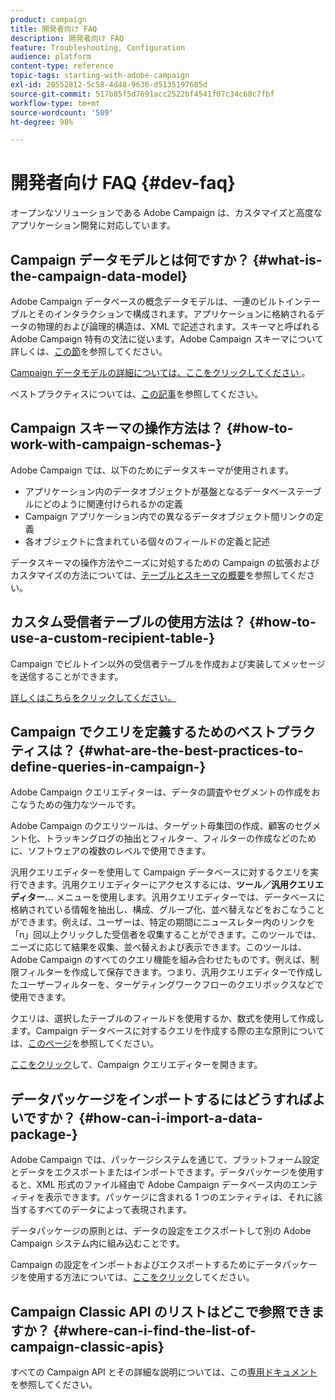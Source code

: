 ```yaml
---
product: campaign
title: 開発者向け FAQ
description: 開発者向け FAQ
feature: Troubleshooting, Configuration
audience: platform
content-type: reference
topic-tags: starting-with-adobe-campaign
exl-id: 20552812-5c58-4d48-9636-d5135197685d
source-git-commit: 517b85f5d7691acc2522bf4541f07c34c60c7fbf
workflow-type: tm+mt
source-wordcount: '509'
ht-degree: 98%

---
```


# 開発者向け FAQ {#dev-faq}



オープンなソリューションである Adobe Campaign は、カスタマイズと高度なアプリケーション開発に対応しています。

## Campaign データモデルとは何ですか？ {#what-is-the-campaign-data-model}

Adobe Campaign データベースの概念データモデルは、一連のビルトインテーブルとそのインタラクションで構成されます。アプリケーションに格納されるデータの物理的および論理的構造は、XML で記述されます。スキーマと呼ばれる Adobe Campaign 特有の文法に従います。Adobe Campaign スキーマについて詳しくは、[この節](../../configuration/using/about-schema-edition.md)を参照してください。

[Campaign データモデルの詳細については、ここをクリックしてください ](https://helpx.adobe.com/jp/campaign/kb/acc-datamodel.html)。

ベストプラクティスについては、[この記事](../../configuration/using/data-model-best-practices.md)を参照してください。

## Campaign スキーマの操作方法は？ {#how-to-work-with-campaign-schemas-}

Adobe Campaign では、以下のためにデータスキーマが使用されます。

* アプリケーション内のデータオブジェクトが基盤となるデータベーステーブルにどのように関連付けられるかの定義
* Campaign アプリケーション内での異なるデータオブジェクト間リンクの定義
* 各オブジェクトに含まれている個々のフィールドの定義と記述

データスキーマの操作方法やニーズに対処するための Campaign の拡張およびカスタマイズの方法については、[テーブルとスキーマの概要](../../configuration/using/about-schema-edition.md)を参照してください。

## カスタム受信者テーブルの使用方法は？ {#how-to-use-a-custom-recipient-table-}

Campaign でビルトイン以外の受信者テーブルを作成および実装してメッセージを送信することができます。

[詳しくはこちらをクリックしてください。](../../configuration/using/about-custom-recipient-table.md)

## Campaign でクエリを定義するためのベストプラクティスは？ {#what-are-the-best-practices-to-define-queries-in-campaign-}

Adobe Campaign クエリエディターは、データの調査やセグメントの作成をおこなうための強力なツールです。

Adobe Campaign のクエリツールは、ターゲット母集団の作成、顧客のセグメント化、トラッキングログの抽出とフィルター、フィルターの作成などのために、ソフトウェアの複数のレベルで使用できます。

汎用クエリエディターを使用して Campaign データベースに対するクエリを実行できます。汎用クエリエディターにアクセスするには、**ツール／汎用クエリエディター...** メニューを使用します。汎用クエリエディターでは、データベースに格納されている情報を抽出し、構成、グループ化、並べ替えなどをおこなうことができます。例えば、ユーザーは、特定の期間にニュースレター内のリンクを「n」回以上クリックした受信者を収集することができます。このツールでは、ニーズに応じて結果を収集、並べ替えおよび表示できます。このツールは、Adobe Campaign のすべてのクエリ機能を組み合わせたものです。例えば、制限フィルターを作成して保存できます。つまり、汎用クエリエディターで作成したユーザーフィルターを、ターゲティングワークフローのクエリボックスなどで使用できます。

クエリは、選択したテーブルのフィールドを使用するか、数式を使用して作成します。Campaign データベースに対するクエリを作成する際の主な原則については、[このページ](../../platform/using/about-queries-in-campaign.md)を参照してください。

[ここをクリック](../../workflow/using/query.md)して、Campaign クエリエディターを開きます。

## データパッケージをインポートするにはどうすればよいですか？ {#how-can-i-import-a-data-package-}

Adobe Campaign では、パッケージシステムを通じて、プラットフォーム設定とデータをエクスポートまたはインポートできます。データパッケージを使用すると、XML 形式のファイル経由で Adobe Campaign データベース内のエンティティを表示できます。パッケージに含まれる 1 つのエンティティは、それに該当するすべてのデータによって表現されます。

データパッケージの原則とは、データの設定をエクスポートして別の Adobe Campaign システム内に組み込むことです。

Campaign の設定をインポートおよびエクスポートするためにデータパッケージを使用する方法については、[ここをクリック](../../platform/using/working-with-data-packages.md)してください。

## Campaign Classic API のリストはどこで参照できますか？ {#where-can-i-find-the-list-of-campaign-classic-apis}

すべての Campaign API とその詳細な説明については、この[専用ドキュメント](https://experienceleague.adobe.com/developer/campaign-api/api/index.html?lang=ja)を参照してください。
